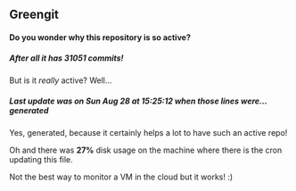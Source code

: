 ## Greengit

#### Do you wonder why this repository is so active?

##### After all it has 31051 commits!

But is it *really* active? Well...

##### Last update was on Sun Aug 28 at 15:25:12 when those lines were... generated

Yes, generated, because it certainly helps a lot to have such an active repo!

Oh and there was **27%** disk usage on the machine
where there is the cron updating this file.

Not the best way to monitor a VM in the cloud but it works! :)
